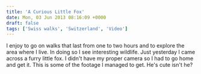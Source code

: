 ```yaml
---
title: 'A Curious Little Fox'
date: Mon, 03 Jun 2013 08:16:09 +0000
draft: false
tags: ['Swiss walks', 'Switzerland', 'Video']
---
```


I enjoy to go on walks that last from one to two hours and to explore the area where I live. In doing so I see interesting wildlife. Just yesterday I came across a furry little fox. I didn't have my proper camera so I had to go home and get it. This is some of the footage I managed to get. He's cute isn't he?